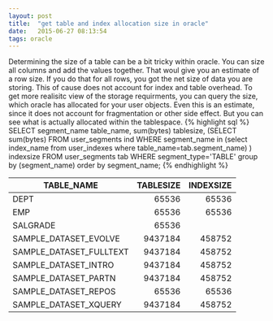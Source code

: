 ```yaml
---
layout: post
title:  "get table and index allocation size in oracle"
date:   2015-06-27 08:13:54
tags: oracle
---
```

Determining the size of a table can be a bit tricky within oracle.
You can size all columns and add the values together. That woul give you an estimate of a row size. If you do that for all rows, you got the net size of data you are storing. This of cause does not account for index and table overhead.
To get more realisitc view of the storage requirments, you can query the size, which oracle has allocated for your user objects. Even this is an estimate, since it does not account for fragmentation or other side effect. But you can see what is actually allocated within the tablespace.
{% highlight sql %}
SELECT segment_name table_name, sum(bytes) tablesize,
  (SELECT sum(bytes) FROM user_segments ind
    WHERE segment_name in
      (select index_name from user_indexes
        where table_name=tab.segment_name)
  ) indexsize
FROM user_segments tab
WHERE segment_type='TABLE'
group by (segment_name)
order by segment_name;
{% endhighlight %}

| TABLE_NAME            |  TABLESIZE  | INDEXSIZE |
| --------------------- | -----------:| ---------:|
| DEPT                  | 65536       | 65536     |
|EMP                    | 65536       |    65536  |
|SALGRADE               | 65536       |           |
|SAMPLE_DATASET_EVOLVE  |  9437184    |     458752|
|SAMPLE_DATASET_FULLTEXT|  9437184    |     458752|
|SAMPLE_DATASET_INTRO   |  9437184    |     458752|
|SAMPLE_DATASET_PARTN   |  9437184    |     458752|
|SAMPLE_DATASET_REPOS   |  65536      |      65536|
|SAMPLE_DATASET_XQUERY  |  9437184    |     458752|
